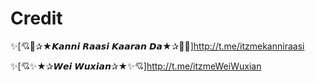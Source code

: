 # Credit

✨[💘💞✰★𝙆𝙖𝙣𝙣𝙞 𝙍𝙖𝙖𝙨𝙞 𝙆𝙖𝙖𝙧𝙖𝙣 𝘿𝙖★✰💞💘]http://t.me/itzmekanniraasi

✨[💘✨★✰𝙒𝙚𝙞 𝙒𝙪𝙭𝙞𝙖𝙣✰★✨💘]http://t.me/itzmeWeiWuxian

